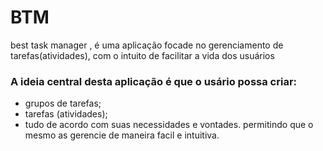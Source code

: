 # BTM
best task manager , é uma aplicação focade no gerenciamento de tarefas(atividades), com o intuito de facilitar a vida dos usuários
### A ideia central desta aplicação é que o usário possa criar:  
  - grupos de tarefas;
  - tarefas (atividades);
  - tudo de acordo com suas necessidades e vontades.
permitindo que o mesmo as gerencie de maneira facil e intuitiva.
